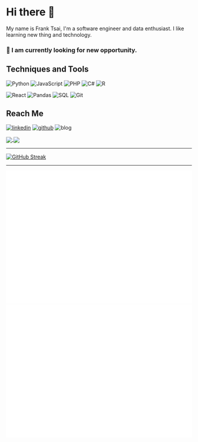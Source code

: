 # Hi there 👋

My name is Frank Tsai, I'm a software engineer and data enthusiast. I like learning new thing and technology.

### 🔭 I am currently looking for new opportunity.

## Techniques and Tools

![Python](https://shields.io/badge/python-green?logo=Python&style=for-the-badge)
![JavaScript](https://shields.io/badge/JavaScript-ffff66?logo=JavaScript&style=for-the-badge)
![PHP](https://shields.io/badge/php-0000ff?logo=php&style=for-the-badge)
![C#](https://shields.io/badge/c%23-blue?logo=c%20sharp&style=for-the-badge)
![R](https://shields.io/badge/r-red?logo=r&style=for-the-badge)

![React](https://shields.io/badge/react-FA0882?logo=react&style=for-the-badge)
![Pandas](https://shields.io/badge/pandas-54049E?logo=pandas&style=for-the-badge)
![SQL](https://shields.io/badge/sql-000?logo=mysql&style=for-the-badge)
![Git](https://shields.io/badge/git-10049E?logo=git&style=for-the-badge)

## Reach Me

[![linkedin](https://shields.io/badge/linkedin-0077B5?logo=linkedin&style=for-the-badge)](https://www.linkedin.com/in/minghuai-tsai-9346a0112/)
[![github](https://shields.io/badge/github-000000?logo=github&style=for-the-badge)](https://github.com/kl23711579)
![blog](https://shields.io/badge/-kl23711579.github.io-4B1A06?logo=amp&style=for-the-badge)


<a href="https://github.com/kl23711579/github-readme-stats">
  <img align="center" height="137px" src="https://github-readme-stats.vercel.app/api?username=kl23711579&show_icons=true&theme=buefy&hide=contribs,prs&bg_color=1,FF6355,FBA949,FAE442,B8F9A2&icon_color=8b1ec4&title_color=272727&text_color=272727" />
</a>
<a href="https://github.com/kl23711579">
  <img align="center" height="137px" src="https://github-readme-stats.vercel.app/api/top-langs/?username=kl23711579&layout=compact&hide_title=true&langs_count=6&hide=jupyter%20notebook&exclude_repo=MXN500_PST_2&bg_color=1,B8F9A2,95DFF3,C6B7F1" />
</a>

---

[![GitHub Streak](https://github-readme-streak-stats.herokuapp.com?user=kl23711579&theme=buefy)](https://git.io/streak-stats)

---

![calendar](https://github.com/kl23711579/metrics/blob/main/metrics.plugin.isoclander.svg)
![music](https://github.com/kl23711579/metrics/blob/main/metrics.plugin.music.playlist.svg)


<!--
**kl23711579/kl23711579** is a ✨ _special_ ✨ repository because its `README.md` (this file) appears on your GitHub profile.

Here are some ideas to get you started:

- 🔭 I’m currently working on ...
- 🌱 I’m currently learning ...
- 👯 I’m looking to collaborate on ...
- 🤔 I’m looking for help with ...
- 💬 Ask me about ...
- 📫 How to reach me: ...
- 😄 Pronouns: ...
- ⚡ Fun fact: ...
-->
